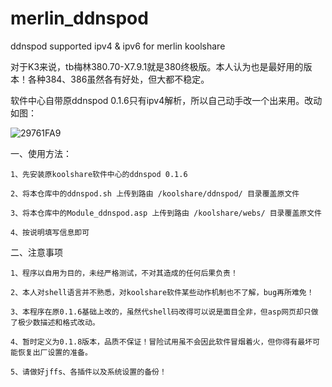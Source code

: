 # merlin_ddnspod
ddnspod supported ipv4 & ipv6 for merlin koolshare

对于K3来说，tb梅林380.70-X7.9.1就是380终极版。本人认为也是最好用的版本！各种384、386虽然各有好处，但大都不稳定。

软件中心自带原ddnspod 0.1.6只有ipv4解析，所以自己动手改一个出来用。改动如图：

![29761FA9](https://github.com/alal001/merlin_ddnspod/assets/39854347/fa3b40d1-3c70-4916-89ac-aea7843fa7e0)

一、使用方法：

    1、先安装原koolshare软件中心的ddnspod 0.1.6

    2、将本仓库中的ddnspod.sh 上传到路由 /koolshare/ddnspod/ 目录覆盖原文件

    3、将本仓库中的Module_ddnspod.asp 上传到路由 /koolshare/webs/ 目录覆盖原文件

    4、按说明填写信息即可

二、注意事项

    1、程序以自用为目的，未经严格测试，不对其造成的任何后果负责！
    
    2、本人对shell语言并不熟悉，对koolshare软件某些动作机制也不了解，bug再所难免！
    
    3、本程序在原0.1.6基础上改的，虽然代shell码改得可以说是面目全非，但asp网页却只做了极少数描述和格式改动。
    
    4、暂时定义为0.1.8版本，品质不保证！冒险试用虽不会因此软件冒烟着火，但你得有最坏可能恢复出厂设置的准备。

    5、请做好jffs、各插件以及系统设置的备份！
